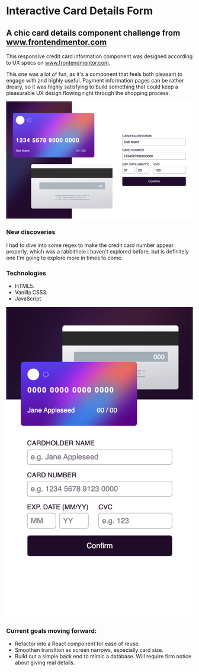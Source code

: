 # Interactive Card Details Form

## A chic card details component challenge from www.frontendmentor.com

This responsive credit card information component was designed according to UX specs on www.frontendmentor.com.

This one was a lot of fun, as it's a component that feels both pleasant to engage with and highly useful. Payment information pages can be rather dreary, so it was highly satisfying to build something that could keep a pleasurable UX design flowing right through the shopping process.

![desktop component view](./images/interactive-card-finished.png)

### New discoveries

I had to dive into some regex to make the credit card number appear properly, which was a rabbithole I haven't explored before, but is definitely one I'm going to explore more in times to come.

### Technologies

* HTML5.
* Vanilla CSS3.
* JavaScript.

![mobile component view](./images/mobile-interactive-card-finished.png)

### Current goals moving forward:

* Refactor into a React component for ease of reuse.
* Smoothen transition as screen narrows, especially card size.
* Build out a simple back end to mimic a database. Will require firm notice about giving real details.